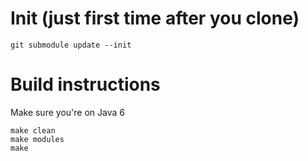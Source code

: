 Init (just first time after you clone)
===
    git submodule update --init

Build instructions
===

Make sure you're on Java 6

    make clean
    make modules
    make
